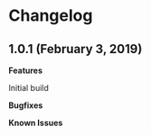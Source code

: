 Changelog
=========

1.0.1 (February 3, 2019)
------------------------
**Features**

Initial build

**Bugfixes**

**Known Issues**
